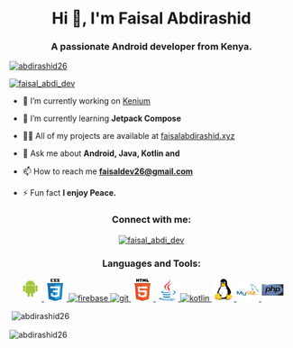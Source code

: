 <h1 align="center">Hi 👋, I'm Faisal Abdirashid</h1>
<h3 align="center">A passionate Android developer from Kenya.</h3>

<p align="left"> <a href="https://github.com/ryo-ma/github-profile-trophy"><img src="https://github-profile-trophy.vercel.app/?username=abdirashid26" alt="abdirashid26" /></a> </p>

<p align="left"> <a href="https://twitter.com/faisal_abdi_dev" target="blank"><img src="https://img.shields.io/twitter/follow/dev_abdi?logo=twitter&style=for-the-badge" alt="faisal_abdi_dev" /></a> </p>

- 🔭 I’m currently working on [Kenium](https://github.com/Abdirashid26/Kenium)

- 🌱 I’m currently learning **Jetpack Compose**

- 👨‍💻 All of my projects are available at [faisalabdirashid.xyz](faisalabdirashid.xyz)

- 💬 Ask me about **Android, Java, Kotlin and**

- 📫 How to reach me **faisaldev26@gmail.com**

- ⚡ Fun fact **I enjoy Peace.**

<h3 align="center">Connect with me:</h3>
<p align="center">
<a href="https://twitter.com/faisal_abdi_dev" target="blank"><img align="center" src="https://raw.githubusercontent.com/rahuldkjain/github-profile-readme-generator/master/src/images/icons/Social/twitter.svg" alt="faisal_abdi_dev" height="30" width="40" /></a>
</p>

<h3 align="center">Languages and Tools:</h3>
<p align="center"> <a href="https://developer.android.com" target="_blank" rel="noreferrer"> <img src="https://raw.githubusercontent.com/devicons/devicon/master/icons/android/android-original-wordmark.svg" alt="android" width="40" height="40"/> </a> <a href="https://www.w3schools.com/css/" target="_blank" rel="noreferrer"> <img src="https://raw.githubusercontent.com/devicons/devicon/master/icons/css3/css3-original-wordmark.svg" alt="css3" width="40" height="40"/> </a> <a href="https://firebase.google.com/" target="_blank" rel="noreferrer"> <img src="https://www.vectorlogo.zone/logos/firebase/firebase-icon.svg" alt="firebase" width="40" height="40"/> </a> <a href="https://git-scm.com/" target="_blank" rel="noreferrer"> <img src="https://www.vectorlogo.zone/logos/git-scm/git-scm-icon.svg" alt="git" width="40" height="40"/> </a> <a href="https://www.w3.org/html/" target="_blank" rel="noreferrer"> <img src="https://raw.githubusercontent.com/devicons/devicon/master/icons/html5/html5-original-wordmark.svg" alt="html5" width="40" height="40"/> </a> <a href="https://www.java.com" target="_blank" rel="noreferrer"> <img src="https://raw.githubusercontent.com/devicons/devicon/master/icons/java/java-original.svg" alt="java" width="40" height="40"/> </a> <a href="https://kotlinlang.org" target="_blank" rel="noreferrer"> <img src="https://www.vectorlogo.zone/logos/kotlinlang/kotlinlang-icon.svg" alt="kotlin" width="40" height="40"/> </a> <a href="https://www.linux.org/" target="_blank" rel="noreferrer"> <img src="https://raw.githubusercontent.com/devicons/devicon/master/icons/linux/linux-original.svg" alt="linux" width="40" height="40"/> </a> <a href="https://www.mysql.com/" target="_blank" rel="noreferrer"> <img src="https://raw.githubusercontent.com/devicons/devicon/master/icons/mysql/mysql-original-wordmark.svg" alt="mysql" width="40" height="40"/> </a> <a href="https://www.php.net" target="_blank" rel="noreferrer"> <img src="https://raw.githubusercontent.com/devicons/devicon/master/icons/php/php-original.svg" alt="php" width="40" height="40"/> </a> </p>

<!-- <p><img align="left" src="https://github-readme-stats.vercel.app/api/top-langs?username=abdirashid26&show_icons=true&locale=en&layout=compact" alt="abdirashid26" /></p> -->

<p>&nbsp;<img align="center" src="https://github-readme-stats.vercel.app/api?username=abdirashid26&show_icons=true&locale=en" alt="abdirashid26" /></p>

<p><img align="center" src="https://github-readme-streak-stats.herokuapp.com/?user=abdirashid26&" alt="abdirashid26" /></p>
